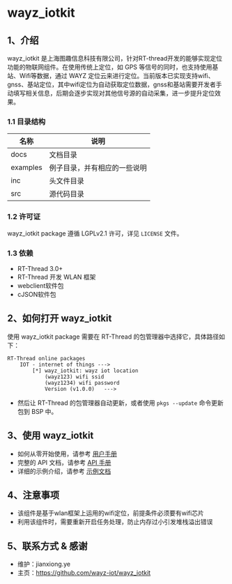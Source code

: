 # wayz_iotkit

## 1、介绍

wayz_iotkit 是上海图趣信息科技有限公司，针对RT-thread开发的能够实现定位功能的物联网组件。在使用传统上定位，如 GPS 等信号的同时，也支持使用基站、Wifi等数据，通过 WAYZ 定位云来进行定位。当前版本已实现支持wifi、gnss、基站定位，其中wifi定位为自动获取定位数据，gnss和基站需要开发者手动填写相关信息，后期会逐步实现对其他信号源的自动采集，进一步提升定位效果。

### 1.1 目录结构

| 名称 | 说明 |
| ---- | ---- |
| docs  | 文档目录 |
| examples | 例子目录，并有相应的一些说明 |
| inc  | 头文件目录 |
| src  | 源代码目录 |

### 1.2 许可证

wayz_iotkit package 遵循 LGPLv2.1 许可，详见 `LICENSE` 文件。

### 1.3 依赖

- RT-Thread 3.0+
- RT-Thread 开发 WLAN 框架
- webclient软件包
- cJSON软件包

## 2、如何打开 wayz_iotkit

使用 wayz_iotkit package 需要在 RT-Thread 的包管理器中选择它，具体路径如下：

```
RT-Thread online packages
    IOT - internet of things --->
        [*] wayz_iotkit: wayz iot location
            (wayz123) wifi ssid
            (wayz1234) wifi password
            Version (v1.0.0)   --->
```

- 然后让 RT-Thread 的包管理器自动更新，或者使用 `pkgs --update` 命令更新包到 BSP 中。

## 3、使用 wayz_iotkit

- 如何从零开始使用，请参考 [用户手册](docs/user-guide.md)
- 完整的 API 文档，请参考 [API 手册](docs/api.md)
- 详细的示例介绍，请参考 [示例文档](docs/samples.md) 

## 4、注意事项

- 该组件是基于wlan框架上运用的wifi定位，前提条件必须要有wifi芯片
- 利用该组件时，需要重新开启任务处理，防止内存过小引发堆栈溢出错误

## 5、联系方式 & 感谢

* 维护：jianxiong.ye
* 主页：https://github.com/wayz-iot/wayz_iotkit
